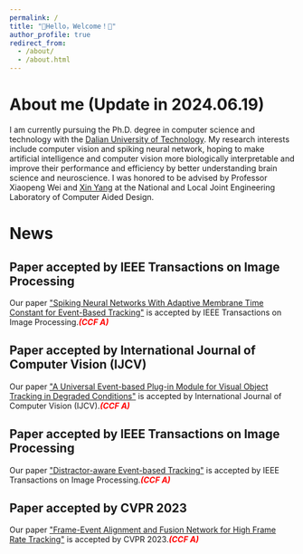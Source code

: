 ```yaml
---
permalink: /
title: "👋Hello，Welcome！👋"
author_profile: true
redirect_from: 
  - /about/
  - /about.html
---
```


# About me (Update in 2024.06.19)
I am currently pursuing the Ph.D. degree in computer science and technology with the [Dalian University of Technology](https://www.dlut.edu.cn/).
My research interests include computer vision and spiking neural network, hoping to make artificial intelligence and computer vision more biologically interpretable and improve their performance and efficiency by better understanding brain science and neuroscience.
I was honored to be advised by Professor Xiaopeng Wei and [Xin Yang](https://xinyangdut.github.io/) at the National and Local Joint Engineering Laboratory of Computer Aided Design.

# News
## Paper accepted by IEEE Transactions on Image Processing
Our paper ["Spiking Neural Networks With Adaptive Membrane Time Constant for Event-Based Tracking"]([https://link.springer.com/article/10.1007/s11263-023-01959-8](https://ieeexplore.ieee.org/abstract/document/10857949)) is accepted by IEEE Transactions on Image Processing.<font color=red><strong><em>(CCF A)</em></strong></font>
## Paper accepted by International Journal of Computer Vision (IJCV)
Our paper ["A Universal Event-based Plug-in Module for Visual Object Tracking in Degraded Conditions"](https://link.springer.com/article/10.1007/s11263-023-01959-8) is accepted by International Journal of Computer Vision (IJCV).<font color=red><strong><em>(CCF A)</em></strong></font>
## Paper accepted by IEEE Transactions on Image Processing
Our paper ["Distractor-aware Event-based Tracking"]([https://arxiv.org/pdf/2310.14194](https://ieeexplore.ieee.org/abstract/document/10299598)) is accepted by IEEE Transactions on Image Processing.<font color=red><strong><em>(CCF A)</em></strong></font>
## Paper accepted by CVPR 2023
Our paper ["Frame-Event Alignment and Fusion Network for High Frame Rate Tracking"]([https://arxiv.org/pdf/2305.15688](https://openaccess.thecvf.com/content/CVPR2023/html/Zhang_Frame-Event_Alignment_and_Fusion_Network_for_High_Frame_Rate_Tracking_CVPR_2023_paper.html)) is accepted by CVPR 2023.<font color=red><strong><em>(CCF A)</em></strong></font>
